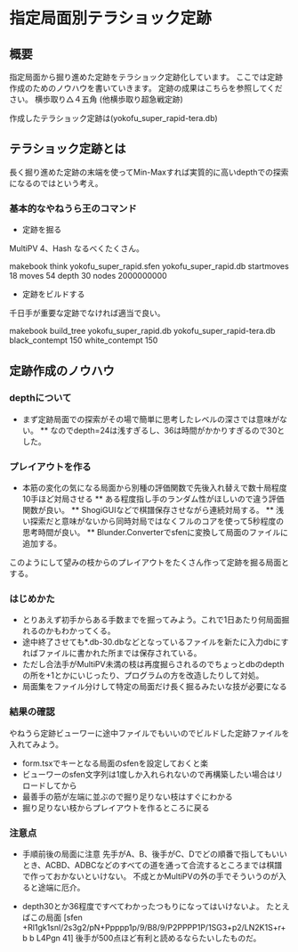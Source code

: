 # 指定局面別テラショック定跡

## 概要

指定局面から掘り進めた定跡をテラショック定跡化しています。
ここでは定跡作成のためのノウハウを書いていきます。
定跡の成果はこちらを参照してください。
横歩取り△４五角 (他横歩取り超急戦定跡)

作成したテラショック定跡は(yokofu_super_rapid-tera.db)

## テラショック定跡とは

長く掘り進めた定跡の末端を使ってMin-Maxすれば実質的に高いdepthでの探索になるのではという考え。

### 基本的なやねうら王のコマンド

* 定跡を掘る

MultiPV 4、Hash なるべくたくさん。

makebook think yokofu_super_rapid.sfen yokofu_super_rapid.db startmoves 18 moves 54 depth 30 nodes 2000000000

* 定跡をビルドする

千日手が重要な定跡でなければ適当で良い。

makebook build_tree yokofu_super_rapid.db yokofu_super_rapid-tera.db black_contempt 150 white_contempt 150

## 定跡作成のノウハウ

### depthについて

* まず定跡局面での探索がその場で簡単に思考したレベルの深さでは意味がない。
** なのでdepth=24は浅すぎるし、36は時間がかかりすぎるので30とした。

### プレイアウトを作る

* 本筋の変化の気になる局面から別種の評価関数で先後入れ替えで数十局程度10手ほど対局させる
** ある程度指し手のランダム性がほしいので違う評価関数が良い。
** ShogiGUIなどで棋譜保存させながら連続対局する。
** 浅い探索だと意味がないから同時対局ではなくフルのコアを使って5秒程度の思考時間が良い。
** Blunder.Converterでsfenに変換して局面のファイルに追加する。

このようにして望みの枝からのプレイアウトをたくさん作って定跡を掘る局面とする。

### はじめかた

* とりあえず初手からある手数までを掘ってみよう。これで1日あたり何局面掘れるのかもわかってくる。
* 途中終了させても*.db-30.dbなどとなっているファイルを新たに入力dbにすればファイルに書かれた所までは保存されている。
* ただし合法手がMultiPV未満の枝は再度掘らされるのでちょっとdbのdepthの所を+1とかにいじったり、プログラムの方を改造したりして対処。
* 局面集をファイル分けして特定の局面だけ長く掘るみたいな技が必要になる

### 結果の確認

やねうら定跡ビューワーに途中ファイルでもいいのでビルドした定跡ファイルを入れてみよう。

* form.tsxでキーとなる局面のsfenを設定しておくと楽
* ビューワーのsfen文字列は1度しか入れられないので再構築したい場合はリロードしてから
* 最善手の筋が左端に並ぶので掘り足りない枝はすぐにわかる
* 掘り足りない枝からプレイアウトを作るところに戻る

### 注意点

* 手順前後の局面に注意
先手がA、B、後手がC、Dでどの順番で指してもいいとき、ACBD、ADBCなどのすべての道を通って合流するところまでは棋譜で作っておかないといけない。
不成とかMultiPVの外の手でそういうのが入ると途端に厄介。

* depth30とか36程度ですべてわかったつもりになってはいけないよ。
たとえばこの局面
[sfen +Rl1gk1snl/2s3g2/pN+Ppppp1p/9/B8/9/P2PPPP1P/1SG3+p2/LN2K1S+r+b b L4Pgn 41]
後手が500点ほど有利と読めるならたいしたものだ。


